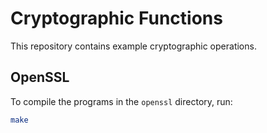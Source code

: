 # Cryptographic Functions

This repository contains example cryptographic operations.

## OpenSSL

To compile the programs in the `openssl` directory, run:

```bash
make
```